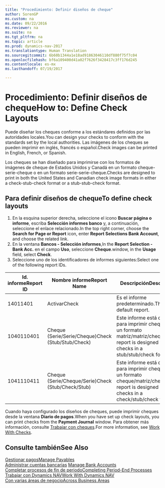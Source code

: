 ```yaml
---
title: "Procedimiento: Definir diseños de cheque"
author: SorenGP
ms.custom: na
ms.date: 09/22/2016
ms.reviewer: na
ms.suite: na
ms.tgt_pltfrm: na
ms.topic: article
ms.prod: dynamics-nav-2017
ms.translationtype: Human Translation
ms.sourcegitcommit: 6b60b1344a1e18ad91863046110df880f75f7c04
ms.openlocfilehash: bf6a109400d41a02f7626f3428417c3ff176d245
ms.contentlocale: es-mx
ms.lasthandoff: 07/19/2017

---
```


# <a name="how-to-define-check-layouts"></a><span data-ttu-id="f6308-102">Procedimiento: Definir diseños de cheque</span><span class="sxs-lookup"><span data-stu-id="f6308-102">How to: Define Check Layouts</span></span>

<span data-ttu-id="f6308-103">Puede diseñar los cheques conforme a los estándares definidos por las autoridades locales.</span><span class="sxs-lookup"><span data-stu-id="f6308-103">You can design your checks to conform with the standards set by the local authorities.</span></span> <span data-ttu-id="f6308-104">Las imágenes de los cheques se pueden imprimir en inglés, francés o español.</span><span class="sxs-lookup"><span data-stu-id="f6308-104">Check images can be printed in English, French, or Spanish.</span></span>

<span data-ttu-id="f6308-105">Los cheques se han diseñado para imprimirse con los formatos de imágenes de cheque de Estados Unidos y Canadá en un formato cheque-serie-cheque o en un formato serie-serie-cheque.</span><span class="sxs-lookup"><span data-stu-id="f6308-105">Checks are designed to print in both the United States and Canadian check image formats in either a check-stub-check format or a stub-stub-check format.</span></span>

## <a name="to-define-check-layouts"></a><span data-ttu-id="f6308-106">Para definir diseños de cheque</span><span class="sxs-lookup"><span data-stu-id="f6308-106">To define check layouts</span></span>
1. <span data-ttu-id="f6308-107">En la esquina superior derecha, seleccione el icono **Buscar página o informe**, escriba **Selección informes banco** y, a continuación, seleccione el enlace relacionado.</span><span class="sxs-lookup"><span data-stu-id="f6308-107">In the top right corner, choose the **Search for Page or Report** icon, enter **Report Selections Bank Account**, and choose the related link.</span></span>
2. <span data-ttu-id="f6308-108">En la ventana **Bancos - Selección informes**,</span><span class="sxs-lookup"><span data-stu-id="f6308-108">In the **Report Selection - Bank Acc.**</span></span> <span data-ttu-id="f6308-109">en el campo **Uso**, seleccione **Cheque**.</span><span class="sxs-lookup"><span data-stu-id="f6308-109">window, in the **Usage** field, select **Check**.</span></span>
3. <span data-ttu-id="f6308-110">Seleccione uno de los identificadores de informes siguientes:</span><span class="sxs-lookup"><span data-stu-id="f6308-110">Select one of the following report IDs.</span></span>

| <span data-ttu-id="f6308-111">Id. informe</span><span class="sxs-lookup"><span data-stu-id="f6308-111">Report ID</span></span>   | <span data-ttu-id="f6308-112">Nombre informe</span><span class="sxs-lookup"><span data-stu-id="f6308-112">Report Name</span></span>   | <span data-ttu-id="f6308-113">Descripción</span><span class="sxs-lookup"><span data-stu-id="f6308-113">Description</span></span> |
|-------------|---------------|-------------|
|<span data-ttu-id="f6308-114">1401</span><span class="sxs-lookup"><span data-stu-id="f6308-114">1401</span></span>|<span data-ttu-id="f6308-115">Activar</span><span class="sxs-lookup"><span data-stu-id="f6308-115">Check</span></span>|<span data-ttu-id="f6308-116">Es el informe predeterminado.</span><span class="sxs-lookup"><span data-stu-id="f6308-116">This is the default report.</span></span>|
|<span data-ttu-id="f6308-117">10401</span><span class="sxs-lookup"><span data-stu-id="f6308-117">10401</span></span>|<span data-ttu-id="f6308-118">Cheque (Serie/Serie/Cheque)</span><span class="sxs-lookup"><span data-stu-id="f6308-118">Check (Stub/Stub/Check)</span></span>|<span data-ttu-id="f6308-119">Este informe está diseñado para imprimir cheques en un formato matriz/matriz/cheque.</span><span class="sxs-lookup"><span data-stu-id="f6308-119">This report is designed to print checks in a stub/stub/check format.</span></span>|
|<span data-ttu-id="f6308-120">10411</span><span class="sxs-lookup"><span data-stu-id="f6308-120">10411</span></span>|<span data-ttu-id="f6308-121">Cheque (Serie/Cheque/Serie)</span><span class="sxs-lookup"><span data-stu-id="f6308-121">Check (Stub/Check/Stub)</span></span>|<span data-ttu-id="f6308-122">Este informe está diseñado para imprimir cheques en un formato cheque/matriz/cheque.</span><span class="sxs-lookup"><span data-stu-id="f6308-122">This report is designed to print checks in a check/stub/check format.</span></span>|

<span data-ttu-id="f6308-123">Cuando haya configurado los diseños de cheques, puede imprimir cheques desde la ventana **Diario de pagos**.</span><span class="sxs-lookup"><span data-stu-id="f6308-123">When you have set up check layouts, you can print checks from the **Payment Journal** window.</span></span> <span data-ttu-id="f6308-124">Para obtener más información, consulte [Trabajar con cheques](payables-how-work-checks.md).</span><span class="sxs-lookup"><span data-stu-id="f6308-124">For more information, see [Work With Checks](payables-how-work-checks.md).</span></span>

## <a name="see-also"></a><span data-ttu-id="f6308-125">Consulte también</span><span class="sxs-lookup"><span data-stu-id="f6308-125">See Also</span></span>
[<span data-ttu-id="f6308-126">Gestionar pagos</span><span class="sxs-lookup"><span data-stu-id="f6308-126">Manage Payables</span></span>](payables-manage-payables.md)  
<span data-ttu-id="f6308-127">[Administrar cuentas bancarias](bank-manage-bank-accounts.md) </span><span class="sxs-lookup"><span data-stu-id="f6308-127">[Manage Bank Accounts](bank-manage-bank-accounts.md) </span></span>  
[<span data-ttu-id="f6308-128">Completar procesos de fin de periodo</span><span class="sxs-lookup"><span data-stu-id="f6308-128">Completing Period-End Processes</span></span>](year-how-complete-period-end-processes.md)  
[<span data-ttu-id="f6308-129">Trabajar con Dynamics NAV</span><span class="sxs-lookup"><span data-stu-id="f6308-129">Work With Dynamics NAV</span></span>](ui-work-product.md)  
[<span data-ttu-id="f6308-130">Con varias áreas de negocio</span><span class="sxs-lookup"><span data-stu-id="f6308-130">Across Business Areas</span></span>](ui-across-business-areas.md)

